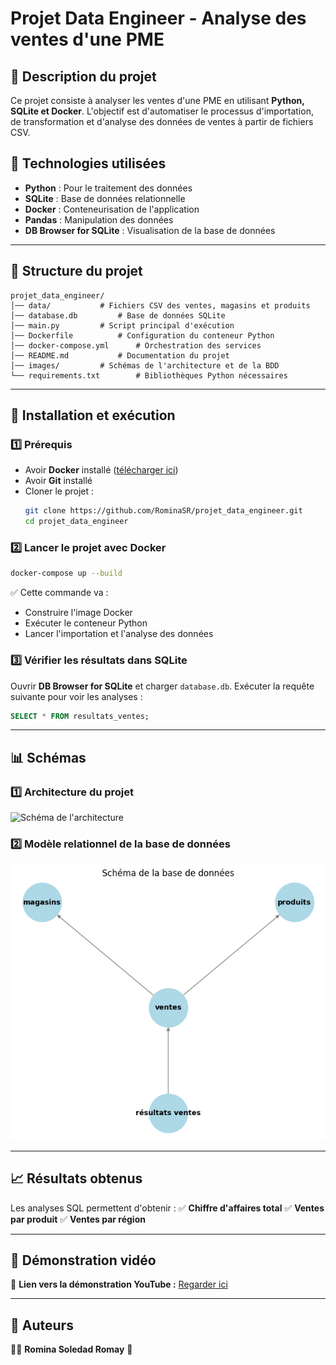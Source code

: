 # Projet Data Engineer - Analyse des ventes d'une PME

## 📌 Description du projet
Ce projet consiste à analyser les ventes d'une PME en utilisant **Python, SQLite et Docker**. L'objectif est d'automatiser le processus d'importation, de transformation et d'analyse des données de ventes à partir de fichiers CSV.

## 🚀 Technologies utilisées
- **Python** : Pour le traitement des données
- **SQLite** : Base de données relationnelle
- **Docker** : Conteneurisation de l'application
- **Pandas** : Manipulation des données
- **DB Browser for SQLite** : Visualisation de la base de données

---

## 📂 Structure du projet
```
projet_data_engineer/
│── data/			# Fichiers CSV des ventes, magasins et produits
│── database.db			# Base de données SQLite
│── main.py			# Script principal d'exécution
│── Dockerfile			# Configuration du conteneur Python
│── docker-compose.yml		# Orchestration des services
│── README.md			# Documentation du projet
│── images/			# Schémas de l'architecture et de la BDD
└── requirements.txt		# Bibliothèques Python nécessaires
```

---

## 🔧 Installation et exécution
### 1️⃣ **Prérequis**
- Avoir **Docker** installé ([télécharger ici](https://www.docker.com/))
- Avoir **Git** installé
- Cloner le projet :
  ```bash
  git clone https://github.com/RominaSR/projet_data_engineer.git
  cd projet_data_engineer
  ```

### 2️⃣ **Lancer le projet avec Docker**
```bash
docker-compose up --build
```
✅ Cette commande va :
- Construire l'image Docker
- Exécuter le conteneur Python
- Lancer l'importation et l'analyse des données

### 3️⃣ **Vérifier les résultats dans SQLite**
Ouvrir **DB Browser for SQLite** et charger `database.db`.
Exécuter la requête suivante pour voir les analyses :
```sql
SELECT * FROM resultats_ventes;
```

---

## 📊 Schémas
### **1️⃣ Architecture du projet**
![Schéma de l'architecture](images/Schéma_architecture.png)

### **2️⃣ Modèle relationnel de la base de données**
![Schéma de la base de données](images/Schéma_données.png)


---

## 📈 Résultats obtenus
Les analyses SQL permettent d'obtenir :
✅ **Chiffre d'affaires total**
✅ **Ventes par produit**
✅ **Ventes par région**

---

## 🎥 Démonstration vidéo
📌 **Lien vers la démonstration YouTube :** [Regarder ici](https://youtu.be/BvN35WiO8q0)


---

## 📌 Auteurs
👩‍💻 **Romina Soledad Romay** 🎉

